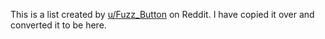 This is a list created by [u/Fuzz_Button](https://www.reddit.com/user/Fuzz_Button/) on Reddit. I have copied it over and converted it to be here.
